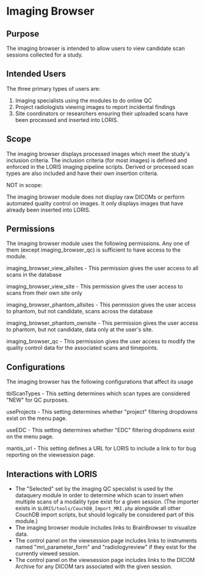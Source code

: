 # Imaging Browser

## Purpose

The imaging browser is intended to allow users to view candidate
scan sessions collected for a study.

## Intended Users

The three primary types of users are:
1. Imaging specialists using the modules to do online QC
2. Project radiologists viewing images to report incidental findings
3. Site coordinators or researchers ensuring their uploaded scans have
   been processed and inserted into LORIS.

## Scope

The imaging browser displays processed images which meet the study's
inclusion criteria. The inclusion criteria (for most images) is defined
and enforced in the LORIS imaging pipeline scripts.  Derived or
processed scan types are also included and have their own insertion
criteria.

NOT in scope:

The imaging browser module does not display raw DICOMs or perform automated
quality control on images. It only displays images that have already been
inserted into LORIS.

## Permissions

The imaging browser module uses the following permissions. Any one of them
(except imaging_browser_qc) is sufficient to have access to the module.

imaging_browser_view_allsites
    - This permission gives the user access to all scans in the database

imaging_browser_view_site
    - This permission gives the user access to scans from their own site only

imaging_browser_phantom_allsites
    - This permission gives the user access to phantom, but not candidate, scans
      across the database

imaging_browser_phantom_ownsite
    - This permission gives the user access to phantom, but not candidate, data
      only at the user's site.

imaging_browser_qc
    - This permission gives the user access to modify the quality control data
      for the associated scans and timepoints.

## Configurations

The imaging browser has the following configurations that affect its usage

tblScanTypes - This setting determines which scan types are considered "NEW" for
        QC purposes.

useProjects - This setting determines whether "project" filtering dropdowns exist
        on the menu page.

useEDC - This setting determines whether "EDC" filtering dropdowns exist
        on the menu page.

mantis_url - This setting defines a URL for LORIS to include a link to for bug reporting
        on the viewsession page.

## Interactions with LORIS

- The "Selected" set by the imaging QC specialist is used by the dataquery
  module in order to determine which scan to insert when multiple scans of
  a modality type exist for a given session. (The importer exists in
  `$LORIS/tools/CouchDB_Import_MRI.php` alongside all other CouchDB
  import scripts, but should logically be considered part of this module.)
- The imaging browser module includes links to BrainBrowser to visualize data.
- The control panel on the viewsession page includes links to instruments
  named "mri_parameter_form" and "radiologyreview" if they exist for the
  currently viewed session.
- The control panel on the viewsession page includes links to the DICOM Archive
  for any DICOM tars associated with the given session.
